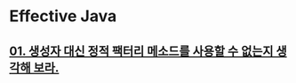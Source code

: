 # Effective Java
## [01. 생성자 대신 정적 팩터리 메소드를 사용할 수 없는지 생각해 보라.](https://seongheumpark/bladek/effective-java/01)
